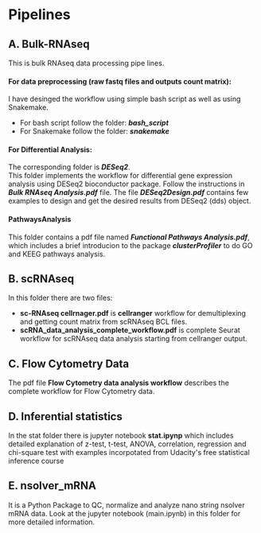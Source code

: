 # Pipelines

 ## A. Bulk-RNAseq 
This is bulk RNAseq data processing pipe lines.
#### For data preprocessing (raw fastq files and outputs count matrix):
I have desinged the workflow using simple bash script as well as using Snakemake.
- For bash script follow the folder: ***bash_script***
- For Snakemake follow the folder: ***snakemake***
#### For Differential Analysis:
The corresponding folder is ***DESeq2***.\
This folder implements the workflow for  differential gene expression analysis using DESeq2 bioconductor package. Follow the instructions in ***Bulk RNAseq Analysis.pdf*** file. The file ***DESeq2Design.pdf***  contains few examples to design and get the desired results from DESeq2 (dds) object.

#### PathwaysAnalysis
This folder contains a pdf file named ***Functional Pathways Analysis.pdf***, which includes a brief introducion to the package ***clusterProfiler*** to do GO and KEEG pathways analysis.

## B. scRNAseq
In this folder there are two files:
- **sc-RNAseq cellrnager.pdf** is **cellranger** workflow for demultiplexing and getting count matrix from scRNAseq BCL files.
- **scRNA_data_analysis_complete_workflow.pdf** is complete Seurat workflow for scRNAseq data analysis starting from cellranger output.

## C. Flow Cytometry Data
The pdf file **Flow Cytometry data analysis workflow** describes the complete workflow for Flow Cytometry data.


## D. Inferential statistics
In the stat folder there is jupyter notebook **stat.ipynp** which includes detailed explanation of z-test, t-test, ANOVA, correlation, regression and chi-square test with examples incorpotated from Udacity's free statistical inference course


## E. nsolver_mRNA
It is a Python Package  to QC, normalize and analyze nano string nsolver mRNA data.
Look at the jupyter notebook (main.ipynb) in this folder for more detailed information.
